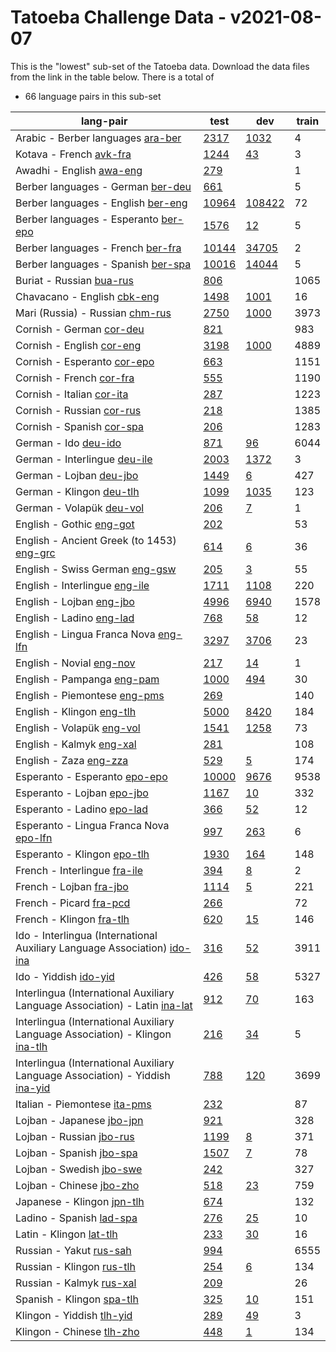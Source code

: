 # Tatoeba Challenge Data - v2021-08-07

This is the "lowest" sub-set of the Tatoeba data.
Download the data files from the link in the table below.
There is a total of

* 66  language pairs in this sub-set

| lang-pair |    test    |    dev     |    train   |
|-----------|------------|------------|------------|
|     Arabic - Berber languages  [ara-ber](https://object.pouta.csc.fi/Tatoeba-Challenge-v2021-08-07/ara-ber.tar)  | [      2317](https://github.com/Helsinki-NLP/Tatoeba-Challenge/blob/v2021-08-07/data/test/ara-ber/test.txt)| [      1032](https://github.com/Helsinki-NLP/Tatoeba-Challenge/blob/v2021-08-07/data/dev/ara-ber/dev.txt)|          4|
|               Kotava - French  [avk-fra](https://object.pouta.csc.fi/Tatoeba-Challenge-v2021-08-07/avk-fra.tar)  | [      1244](https://github.com/Helsinki-NLP/Tatoeba-Challenge/blob/v2021-08-07/data/test/avk-fra/test.txt)| [        43](https://github.com/Helsinki-NLP/Tatoeba-Challenge/blob/v2021-08-07/data/dev/avk-fra/dev.txt)|          3|
|              Awadhi - English  [awa-eng](https://object.pouta.csc.fi/Tatoeba-Challenge-v2021-08-07/awa-eng.tar)  | [       279](https://github.com/Helsinki-NLP/Tatoeba-Challenge/blob/v2021-08-07/data/test/awa-eng/test.txt)|            |          1|
|     Berber languages - German  [ber-deu](https://object.pouta.csc.fi/Tatoeba-Challenge-v2021-08-07/ber-deu.tar)  | [       661](https://github.com/Helsinki-NLP/Tatoeba-Challenge/blob/v2021-08-07/data/test/ber-deu/test.txt)|            |          5|
|    Berber languages - English  [ber-eng](https://object.pouta.csc.fi/Tatoeba-Challenge-v2021-08-07/ber-eng.tar)  | [     10964](https://github.com/Helsinki-NLP/Tatoeba-Challenge/blob/v2021-08-07/data/test/ber-eng/test.txt)| [    108422](https://github.com/Helsinki-NLP/Tatoeba-Challenge/blob/v2021-08-07/data/dev/ber-eng/dev.txt)|         72|
|  Berber languages - Esperanto  [ber-epo](https://object.pouta.csc.fi/Tatoeba-Challenge-v2021-08-07/ber-epo.tar)  | [      1576](https://github.com/Helsinki-NLP/Tatoeba-Challenge/blob/v2021-08-07/data/test/ber-epo/test.txt)| [        12](https://github.com/Helsinki-NLP/Tatoeba-Challenge/blob/v2021-08-07/data/dev/ber-epo/dev.txt)|          5|
|     Berber languages - French  [ber-fra](https://object.pouta.csc.fi/Tatoeba-Challenge-v2021-08-07/ber-fra.tar)  | [     10144](https://github.com/Helsinki-NLP/Tatoeba-Challenge/blob/v2021-08-07/data/test/ber-fra/test.txt)| [     34705](https://github.com/Helsinki-NLP/Tatoeba-Challenge/blob/v2021-08-07/data/dev/ber-fra/dev.txt)|          2|
|    Berber languages - Spanish  [ber-spa](https://object.pouta.csc.fi/Tatoeba-Challenge-v2021-08-07/ber-spa.tar)  | [     10016](https://github.com/Helsinki-NLP/Tatoeba-Challenge/blob/v2021-08-07/data/test/ber-spa/test.txt)| [     14044](https://github.com/Helsinki-NLP/Tatoeba-Challenge/blob/v2021-08-07/data/dev/ber-spa/dev.txt)|          5|
|              Buriat - Russian  [bua-rus](https://object.pouta.csc.fi/Tatoeba-Challenge-v2021-08-07/bua-rus.tar)  | [       806](https://github.com/Helsinki-NLP/Tatoeba-Challenge/blob/v2021-08-07/data/test/bua-rus/test.txt)|            |       1065|
|           Chavacano - English  [cbk-eng](https://object.pouta.csc.fi/Tatoeba-Challenge-v2021-08-07/cbk-eng.tar)  | [      1498](https://github.com/Helsinki-NLP/Tatoeba-Challenge/blob/v2021-08-07/data/test/cbk-eng/test.txt)| [      1001](https://github.com/Helsinki-NLP/Tatoeba-Challenge/blob/v2021-08-07/data/dev/cbk-eng/dev.txt)|         16|
|       Mari (Russia) - Russian  [chm-rus](https://object.pouta.csc.fi/Tatoeba-Challenge-v2021-08-07/chm-rus.tar)  | [      2750](https://github.com/Helsinki-NLP/Tatoeba-Challenge/blob/v2021-08-07/data/test/chm-rus/test.txt)| [      1000](https://github.com/Helsinki-NLP/Tatoeba-Challenge/blob/v2021-08-07/data/dev/chm-rus/dev.txt)|       3973|
|              Cornish - German  [cor-deu](https://object.pouta.csc.fi/Tatoeba-Challenge-v2021-08-07/cor-deu.tar)  | [       821](https://github.com/Helsinki-NLP/Tatoeba-Challenge/blob/v2021-08-07/data/test/cor-deu/test.txt)|            |        983|
|             Cornish - English  [cor-eng](https://object.pouta.csc.fi/Tatoeba-Challenge-v2021-08-07/cor-eng.tar)  | [      3198](https://github.com/Helsinki-NLP/Tatoeba-Challenge/blob/v2021-08-07/data/test/cor-eng/test.txt)| [      1000](https://github.com/Helsinki-NLP/Tatoeba-Challenge/blob/v2021-08-07/data/dev/cor-eng/dev.txt)|       4889|
|           Cornish - Esperanto  [cor-epo](https://object.pouta.csc.fi/Tatoeba-Challenge-v2021-08-07/cor-epo.tar)  | [       663](https://github.com/Helsinki-NLP/Tatoeba-Challenge/blob/v2021-08-07/data/test/cor-epo/test.txt)|            |       1151|
|              Cornish - French  [cor-fra](https://object.pouta.csc.fi/Tatoeba-Challenge-v2021-08-07/cor-fra.tar)  | [       555](https://github.com/Helsinki-NLP/Tatoeba-Challenge/blob/v2021-08-07/data/test/cor-fra/test.txt)|            |       1190|
|             Cornish - Italian  [cor-ita](https://object.pouta.csc.fi/Tatoeba-Challenge-v2021-08-07/cor-ita.tar)  | [       287](https://github.com/Helsinki-NLP/Tatoeba-Challenge/blob/v2021-08-07/data/test/cor-ita/test.txt)|            |       1223|
|             Cornish - Russian  [cor-rus](https://object.pouta.csc.fi/Tatoeba-Challenge-v2021-08-07/cor-rus.tar)  | [       218](https://github.com/Helsinki-NLP/Tatoeba-Challenge/blob/v2021-08-07/data/test/cor-rus/test.txt)|            |       1385|
|             Cornish - Spanish  [cor-spa](https://object.pouta.csc.fi/Tatoeba-Challenge-v2021-08-07/cor-spa.tar)  | [       206](https://github.com/Helsinki-NLP/Tatoeba-Challenge/blob/v2021-08-07/data/test/cor-spa/test.txt)|            |       1283|
|                  German - Ido  [deu-ido](https://object.pouta.csc.fi/Tatoeba-Challenge-v2021-08-07/deu-ido.tar)  | [       871](https://github.com/Helsinki-NLP/Tatoeba-Challenge/blob/v2021-08-07/data/test/deu-ido/test.txt)| [        96](https://github.com/Helsinki-NLP/Tatoeba-Challenge/blob/v2021-08-07/data/dev/deu-ido/dev.txt)|       6044|
|          German - Interlingue  [deu-ile](https://object.pouta.csc.fi/Tatoeba-Challenge-v2021-08-07/deu-ile.tar)  | [      2003](https://github.com/Helsinki-NLP/Tatoeba-Challenge/blob/v2021-08-07/data/test/deu-ile/test.txt)| [      1372](https://github.com/Helsinki-NLP/Tatoeba-Challenge/blob/v2021-08-07/data/dev/deu-ile/dev.txt)|          3|
|               German - Lojban  [deu-jbo](https://object.pouta.csc.fi/Tatoeba-Challenge-v2021-08-07/deu-jbo.tar)  | [      1449](https://github.com/Helsinki-NLP/Tatoeba-Challenge/blob/v2021-08-07/data/test/deu-jbo/test.txt)| [         6](https://github.com/Helsinki-NLP/Tatoeba-Challenge/blob/v2021-08-07/data/dev/deu-jbo/dev.txt)|        427|
|              German - Klingon  [deu-tlh](https://object.pouta.csc.fi/Tatoeba-Challenge-v2021-08-07/deu-tlh.tar)  | [      1099](https://github.com/Helsinki-NLP/Tatoeba-Challenge/blob/v2021-08-07/data/test/deu-tlh/test.txt)| [      1035](https://github.com/Helsinki-NLP/Tatoeba-Challenge/blob/v2021-08-07/data/dev/deu-tlh/dev.txt)|        123|
|              German - Volapük  [deu-vol](https://object.pouta.csc.fi/Tatoeba-Challenge-v2021-08-07/deu-vol.tar)  | [       206](https://github.com/Helsinki-NLP/Tatoeba-Challenge/blob/v2021-08-07/data/test/deu-vol/test.txt)| [         7](https://github.com/Helsinki-NLP/Tatoeba-Challenge/blob/v2021-08-07/data/dev/deu-vol/dev.txt)|          1|
|              English - Gothic  [eng-got](https://object.pouta.csc.fi/Tatoeba-Challenge-v2021-08-07/eng-got.tar)  | [       202](https://github.com/Helsinki-NLP/Tatoeba-Challenge/blob/v2021-08-07/data/test/eng-got/test.txt)|            |         53|
|  English - Ancient Greek (to 1453)  [eng-grc](https://object.pouta.csc.fi/Tatoeba-Challenge-v2021-08-07/eng-grc.tar)  | [       614](https://github.com/Helsinki-NLP/Tatoeba-Challenge/blob/v2021-08-07/data/test/eng-grc/test.txt)| [         6](https://github.com/Helsinki-NLP/Tatoeba-Challenge/blob/v2021-08-07/data/dev/eng-grc/dev.txt)|         36|
|        English - Swiss German  [eng-gsw](https://object.pouta.csc.fi/Tatoeba-Challenge-v2021-08-07/eng-gsw.tar)  | [       205](https://github.com/Helsinki-NLP/Tatoeba-Challenge/blob/v2021-08-07/data/test/eng-gsw/test.txt)| [         3](https://github.com/Helsinki-NLP/Tatoeba-Challenge/blob/v2021-08-07/data/dev/eng-gsw/dev.txt)|         55|
|         English - Interlingue  [eng-ile](https://object.pouta.csc.fi/Tatoeba-Challenge-v2021-08-07/eng-ile.tar)  | [      1711](https://github.com/Helsinki-NLP/Tatoeba-Challenge/blob/v2021-08-07/data/test/eng-ile/test.txt)| [      1108](https://github.com/Helsinki-NLP/Tatoeba-Challenge/blob/v2021-08-07/data/dev/eng-ile/dev.txt)|        220|
|              English - Lojban  [eng-jbo](https://object.pouta.csc.fi/Tatoeba-Challenge-v2021-08-07/eng-jbo.tar)  | [      4996](https://github.com/Helsinki-NLP/Tatoeba-Challenge/blob/v2021-08-07/data/test/eng-jbo/test.txt)| [      6940](https://github.com/Helsinki-NLP/Tatoeba-Challenge/blob/v2021-08-07/data/dev/eng-jbo/dev.txt)|       1578|
|              English - Ladino  [eng-lad](https://object.pouta.csc.fi/Tatoeba-Challenge-v2021-08-07/eng-lad.tar)  | [       768](https://github.com/Helsinki-NLP/Tatoeba-Challenge/blob/v2021-08-07/data/test/eng-lad/test.txt)| [        58](https://github.com/Helsinki-NLP/Tatoeba-Challenge/blob/v2021-08-07/data/dev/eng-lad/dev.txt)|         12|
|  English - Lingua Franca Nova  [eng-lfn](https://object.pouta.csc.fi/Tatoeba-Challenge-v2021-08-07/eng-lfn.tar)  | [      3297](https://github.com/Helsinki-NLP/Tatoeba-Challenge/blob/v2021-08-07/data/test/eng-lfn/test.txt)| [      3706](https://github.com/Helsinki-NLP/Tatoeba-Challenge/blob/v2021-08-07/data/dev/eng-lfn/dev.txt)|         23|
|              English - Novial  [eng-nov](https://object.pouta.csc.fi/Tatoeba-Challenge-v2021-08-07/eng-nov.tar)  | [       217](https://github.com/Helsinki-NLP/Tatoeba-Challenge/blob/v2021-08-07/data/test/eng-nov/test.txt)| [        14](https://github.com/Helsinki-NLP/Tatoeba-Challenge/blob/v2021-08-07/data/dev/eng-nov/dev.txt)|          1|
|            English - Pampanga  [eng-pam](https://object.pouta.csc.fi/Tatoeba-Challenge-v2021-08-07/eng-pam.tar)  | [      1000](https://github.com/Helsinki-NLP/Tatoeba-Challenge/blob/v2021-08-07/data/test/eng-pam/test.txt)| [       494](https://github.com/Helsinki-NLP/Tatoeba-Challenge/blob/v2021-08-07/data/dev/eng-pam/dev.txt)|         30|
|          English - Piemontese  [eng-pms](https://object.pouta.csc.fi/Tatoeba-Challenge-v2021-08-07/eng-pms.tar)  | [       269](https://github.com/Helsinki-NLP/Tatoeba-Challenge/blob/v2021-08-07/data/test/eng-pms/test.txt)|            |        140|
|             English - Klingon  [eng-tlh](https://object.pouta.csc.fi/Tatoeba-Challenge-v2021-08-07/eng-tlh.tar)  | [      5000](https://github.com/Helsinki-NLP/Tatoeba-Challenge/blob/v2021-08-07/data/test/eng-tlh/test.txt)| [      8420](https://github.com/Helsinki-NLP/Tatoeba-Challenge/blob/v2021-08-07/data/dev/eng-tlh/dev.txt)|        184|
|             English - Volapük  [eng-vol](https://object.pouta.csc.fi/Tatoeba-Challenge-v2021-08-07/eng-vol.tar)  | [      1541](https://github.com/Helsinki-NLP/Tatoeba-Challenge/blob/v2021-08-07/data/test/eng-vol/test.txt)| [      1258](https://github.com/Helsinki-NLP/Tatoeba-Challenge/blob/v2021-08-07/data/dev/eng-vol/dev.txt)|         73|
|              English - Kalmyk  [eng-xal](https://object.pouta.csc.fi/Tatoeba-Challenge-v2021-08-07/eng-xal.tar)  | [       281](https://github.com/Helsinki-NLP/Tatoeba-Challenge/blob/v2021-08-07/data/test/eng-xal/test.txt)|            |        108|
|                English - Zaza  [eng-zza](https://object.pouta.csc.fi/Tatoeba-Challenge-v2021-08-07/eng-zza.tar)  | [       529](https://github.com/Helsinki-NLP/Tatoeba-Challenge/blob/v2021-08-07/data/test/eng-zza/test.txt)| [         5](https://github.com/Helsinki-NLP/Tatoeba-Challenge/blob/v2021-08-07/data/dev/eng-zza/dev.txt)|        174|
|         Esperanto - Esperanto  [epo-epo](https://object.pouta.csc.fi/Tatoeba-Challenge-v2021-08-07/epo-epo.tar)  | [     10000](https://github.com/Helsinki-NLP/Tatoeba-Challenge/blob/v2021-08-07/data/test/epo-epo/test.txt)| [      9676](https://github.com/Helsinki-NLP/Tatoeba-Challenge/blob/v2021-08-07/data/dev/epo-epo/dev.txt)|       9538|
|            Esperanto - Lojban  [epo-jbo](https://object.pouta.csc.fi/Tatoeba-Challenge-v2021-08-07/epo-jbo.tar)  | [      1167](https://github.com/Helsinki-NLP/Tatoeba-Challenge/blob/v2021-08-07/data/test/epo-jbo/test.txt)| [        10](https://github.com/Helsinki-NLP/Tatoeba-Challenge/blob/v2021-08-07/data/dev/epo-jbo/dev.txt)|        332|
|            Esperanto - Ladino  [epo-lad](https://object.pouta.csc.fi/Tatoeba-Challenge-v2021-08-07/epo-lad.tar)  | [       366](https://github.com/Helsinki-NLP/Tatoeba-Challenge/blob/v2021-08-07/data/test/epo-lad/test.txt)| [        52](https://github.com/Helsinki-NLP/Tatoeba-Challenge/blob/v2021-08-07/data/dev/epo-lad/dev.txt)|         12|
|  Esperanto - Lingua Franca Nova  [epo-lfn](https://object.pouta.csc.fi/Tatoeba-Challenge-v2021-08-07/epo-lfn.tar)  | [       997](https://github.com/Helsinki-NLP/Tatoeba-Challenge/blob/v2021-08-07/data/test/epo-lfn/test.txt)| [       263](https://github.com/Helsinki-NLP/Tatoeba-Challenge/blob/v2021-08-07/data/dev/epo-lfn/dev.txt)|          6|
|           Esperanto - Klingon  [epo-tlh](https://object.pouta.csc.fi/Tatoeba-Challenge-v2021-08-07/epo-tlh.tar)  | [      1930](https://github.com/Helsinki-NLP/Tatoeba-Challenge/blob/v2021-08-07/data/test/epo-tlh/test.txt)| [       164](https://github.com/Helsinki-NLP/Tatoeba-Challenge/blob/v2021-08-07/data/dev/epo-tlh/dev.txt)|        148|
|          French - Interlingue  [fra-ile](https://object.pouta.csc.fi/Tatoeba-Challenge-v2021-08-07/fra-ile.tar)  | [       394](https://github.com/Helsinki-NLP/Tatoeba-Challenge/blob/v2021-08-07/data/test/fra-ile/test.txt)| [         8](https://github.com/Helsinki-NLP/Tatoeba-Challenge/blob/v2021-08-07/data/dev/fra-ile/dev.txt)|          2|
|               French - Lojban  [fra-jbo](https://object.pouta.csc.fi/Tatoeba-Challenge-v2021-08-07/fra-jbo.tar)  | [      1114](https://github.com/Helsinki-NLP/Tatoeba-Challenge/blob/v2021-08-07/data/test/fra-jbo/test.txt)| [         5](https://github.com/Helsinki-NLP/Tatoeba-Challenge/blob/v2021-08-07/data/dev/fra-jbo/dev.txt)|        221|
|               French - Picard  [fra-pcd](https://object.pouta.csc.fi/Tatoeba-Challenge-v2021-08-07/fra-pcd.tar)  | [       266](https://github.com/Helsinki-NLP/Tatoeba-Challenge/blob/v2021-08-07/data/test/fra-pcd/test.txt)|            |         72|
|              French - Klingon  [fra-tlh](https://object.pouta.csc.fi/Tatoeba-Challenge-v2021-08-07/fra-tlh.tar)  | [       620](https://github.com/Helsinki-NLP/Tatoeba-Challenge/blob/v2021-08-07/data/test/fra-tlh/test.txt)| [        15](https://github.com/Helsinki-NLP/Tatoeba-Challenge/blob/v2021-08-07/data/dev/fra-tlh/dev.txt)|        146|
|  Ido - Interlingua (International Auxiliary Language Association)  [ido-ina](https://object.pouta.csc.fi/Tatoeba-Challenge-v2021-08-07/ido-ina.tar)  | [       316](https://github.com/Helsinki-NLP/Tatoeba-Challenge/blob/v2021-08-07/data/test/ido-ina/test.txt)| [        52](https://github.com/Helsinki-NLP/Tatoeba-Challenge/blob/v2021-08-07/data/dev/ido-ina/dev.txt)|       3911|
|                 Ido - Yiddish  [ido-yid](https://object.pouta.csc.fi/Tatoeba-Challenge-v2021-08-07/ido-yid.tar)  | [       426](https://github.com/Helsinki-NLP/Tatoeba-Challenge/blob/v2021-08-07/data/test/ido-yid/test.txt)| [        58](https://github.com/Helsinki-NLP/Tatoeba-Challenge/blob/v2021-08-07/data/dev/ido-yid/dev.txt)|       5327|
|  Interlingua (International Auxiliary Language Association) - Latin  [ina-lat](https://object.pouta.csc.fi/Tatoeba-Challenge-v2021-08-07/ina-lat.tar)  | [       912](https://github.com/Helsinki-NLP/Tatoeba-Challenge/blob/v2021-08-07/data/test/ina-lat/test.txt)| [        70](https://github.com/Helsinki-NLP/Tatoeba-Challenge/blob/v2021-08-07/data/dev/ina-lat/dev.txt)|        163|
|  Interlingua (International Auxiliary Language Association) - Klingon  [ina-tlh](https://object.pouta.csc.fi/Tatoeba-Challenge-v2021-08-07/ina-tlh.tar)  | [       216](https://github.com/Helsinki-NLP/Tatoeba-Challenge/blob/v2021-08-07/data/test/ina-tlh/test.txt)| [        34](https://github.com/Helsinki-NLP/Tatoeba-Challenge/blob/v2021-08-07/data/dev/ina-tlh/dev.txt)|          5|
|  Interlingua (International Auxiliary Language Association) - Yiddish  [ina-yid](https://object.pouta.csc.fi/Tatoeba-Challenge-v2021-08-07/ina-yid.tar)  | [       788](https://github.com/Helsinki-NLP/Tatoeba-Challenge/blob/v2021-08-07/data/test/ina-yid/test.txt)| [       120](https://github.com/Helsinki-NLP/Tatoeba-Challenge/blob/v2021-08-07/data/dev/ina-yid/dev.txt)|       3699|
|          Italian - Piemontese  [ita-pms](https://object.pouta.csc.fi/Tatoeba-Challenge-v2021-08-07/ita-pms.tar)  | [       232](https://github.com/Helsinki-NLP/Tatoeba-Challenge/blob/v2021-08-07/data/test/ita-pms/test.txt)|            |         87|
|             Lojban - Japanese  [jbo-jpn](https://object.pouta.csc.fi/Tatoeba-Challenge-v2021-08-07/jbo-jpn.tar)  | [       921](https://github.com/Helsinki-NLP/Tatoeba-Challenge/blob/v2021-08-07/data/test/jbo-jpn/test.txt)|            |        328|
|              Lojban - Russian  [jbo-rus](https://object.pouta.csc.fi/Tatoeba-Challenge-v2021-08-07/jbo-rus.tar)  | [      1199](https://github.com/Helsinki-NLP/Tatoeba-Challenge/blob/v2021-08-07/data/test/jbo-rus/test.txt)| [         8](https://github.com/Helsinki-NLP/Tatoeba-Challenge/blob/v2021-08-07/data/dev/jbo-rus/dev.txt)|        371|
|              Lojban - Spanish  [jbo-spa](https://object.pouta.csc.fi/Tatoeba-Challenge-v2021-08-07/jbo-spa.tar)  | [      1507](https://github.com/Helsinki-NLP/Tatoeba-Challenge/blob/v2021-08-07/data/test/jbo-spa/test.txt)| [         7](https://github.com/Helsinki-NLP/Tatoeba-Challenge/blob/v2021-08-07/data/dev/jbo-spa/dev.txt)|         78|
|              Lojban - Swedish  [jbo-swe](https://object.pouta.csc.fi/Tatoeba-Challenge-v2021-08-07/jbo-swe.tar)  | [       242](https://github.com/Helsinki-NLP/Tatoeba-Challenge/blob/v2021-08-07/data/test/jbo-swe/test.txt)|            |        327|
|              Lojban - Chinese  [jbo-zho](https://object.pouta.csc.fi/Tatoeba-Challenge-v2021-08-07/jbo-zho.tar)  | [       518](https://github.com/Helsinki-NLP/Tatoeba-Challenge/blob/v2021-08-07/data/test/jbo-zho/test.txt)| [        23](https://github.com/Helsinki-NLP/Tatoeba-Challenge/blob/v2021-08-07/data/dev/jbo-zho/dev.txt)|        759|
|            Japanese - Klingon  [jpn-tlh](https://object.pouta.csc.fi/Tatoeba-Challenge-v2021-08-07/jpn-tlh.tar)  | [       674](https://github.com/Helsinki-NLP/Tatoeba-Challenge/blob/v2021-08-07/data/test/jpn-tlh/test.txt)|            |        132|
|              Ladino - Spanish  [lad-spa](https://object.pouta.csc.fi/Tatoeba-Challenge-v2021-08-07/lad-spa.tar)  | [       276](https://github.com/Helsinki-NLP/Tatoeba-Challenge/blob/v2021-08-07/data/test/lad-spa/test.txt)| [        25](https://github.com/Helsinki-NLP/Tatoeba-Challenge/blob/v2021-08-07/data/dev/lad-spa/dev.txt)|         10|
|               Latin - Klingon  [lat-tlh](https://object.pouta.csc.fi/Tatoeba-Challenge-v2021-08-07/lat-tlh.tar)  | [       233](https://github.com/Helsinki-NLP/Tatoeba-Challenge/blob/v2021-08-07/data/test/lat-tlh/test.txt)| [        30](https://github.com/Helsinki-NLP/Tatoeba-Challenge/blob/v2021-08-07/data/dev/lat-tlh/dev.txt)|         16|
|               Russian - Yakut  [rus-sah](https://object.pouta.csc.fi/Tatoeba-Challenge-v2021-08-07/rus-sah.tar)  | [       994](https://github.com/Helsinki-NLP/Tatoeba-Challenge/blob/v2021-08-07/data/test/rus-sah/test.txt)|            |       6555|
|             Russian - Klingon  [rus-tlh](https://object.pouta.csc.fi/Tatoeba-Challenge-v2021-08-07/rus-tlh.tar)  | [       254](https://github.com/Helsinki-NLP/Tatoeba-Challenge/blob/v2021-08-07/data/test/rus-tlh/test.txt)| [         6](https://github.com/Helsinki-NLP/Tatoeba-Challenge/blob/v2021-08-07/data/dev/rus-tlh/dev.txt)|        134|
|              Russian - Kalmyk  [rus-xal](https://object.pouta.csc.fi/Tatoeba-Challenge-v2021-08-07/rus-xal.tar)  | [       209](https://github.com/Helsinki-NLP/Tatoeba-Challenge/blob/v2021-08-07/data/test/rus-xal/test.txt)|            |         26|
|             Spanish - Klingon  [spa-tlh](https://object.pouta.csc.fi/Tatoeba-Challenge-v2021-08-07/spa-tlh.tar)  | [       325](https://github.com/Helsinki-NLP/Tatoeba-Challenge/blob/v2021-08-07/data/test/spa-tlh/test.txt)| [        10](https://github.com/Helsinki-NLP/Tatoeba-Challenge/blob/v2021-08-07/data/dev/spa-tlh/dev.txt)|        151|
|             Klingon - Yiddish  [tlh-yid](https://object.pouta.csc.fi/Tatoeba-Challenge-v2021-08-07/tlh-yid.tar)  | [       289](https://github.com/Helsinki-NLP/Tatoeba-Challenge/blob/v2021-08-07/data/test/tlh-yid/test.txt)| [        49](https://github.com/Helsinki-NLP/Tatoeba-Challenge/blob/v2021-08-07/data/dev/tlh-yid/dev.txt)|          3|
|             Klingon - Chinese  [tlh-zho](https://object.pouta.csc.fi/Tatoeba-Challenge-v2021-08-07/tlh-zho.tar)  | [       448](https://github.com/Helsinki-NLP/Tatoeba-Challenge/blob/v2021-08-07/data/test/tlh-zho/test.txt)| [         1](https://github.com/Helsinki-NLP/Tatoeba-Challenge/blob/v2021-08-07/data/dev/tlh-zho/dev.txt)|        134|
